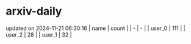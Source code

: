 # arxiv-daily
updated on 2024-11-21 06:30:16
| name | count |
| - | - |
| user_0 | 111 |
| user_2 | 28 |
| user_1 | 32 |
